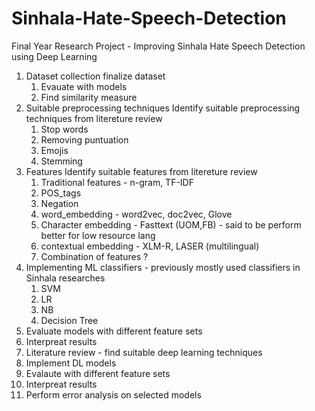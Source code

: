# Sinhala-Hate-Speech-Detection
Final Year Research Project - Improving Sinhala Hate Speech Detection using Deep Learning


1. Dataset collection finalize dataset
    1. Evauate with models
    2. Find similarity measure
2. Suitable preprocessing techniques
    Identify suitable preprocessing techniques from litereture review
    1. Stop words
    2. Removing puntuation
    3. Emojis
    4. Stemming
3. Features
    Identify suitable features from litereture review
    1. Traditional features - n-gram, TF-IDF
    2. POS_tags
    3. Negation
    4. word_embedding - word2vec, doc2vec, Glove
    5. Character embedding - Fasttext (UOM,FB) - said to be perform better for low resource lang
    6. contextual embedding - XLM-R, LASER (multilingual)
    7. Combination of features ?
4. Implementing ML classifiers - previously mostly used classifiers in Sinhala researches
    1. SVM
    2. LR
    3. NB
    4. Decision Tree
5. Evaluate  models with different feature sets
6. Interpreat results
7. Literature review - find suitable deep learning techniques
8. Implement DL models
9. Evalaute with different feature sets
10. Interpreat results
11. Perform error analysis on selected models
